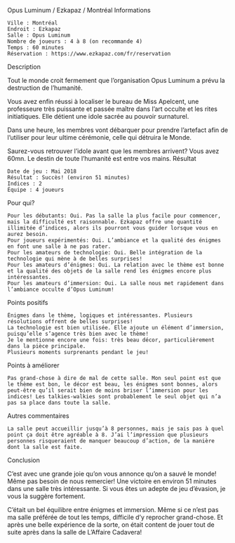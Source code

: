 
Opus Luminum / Ezkapaz / Montréal
Informations

    Ville : Montréal
    Endroit : Ezkapaz
    Salle : Opus Luminum
    Nombre de joueurs : 4 à 8 (on recommande 4)
    Temps : 60 minutes
    Réservation : https://www.ezkapaz.com/fr/reservation

 
Description

Tout le monde croit fermement que l’organisation Opus Luminum a prévu la destruction de l’humanité.

Vous avez enfin réussi à localiser le bureau de Miss Apelcent, une professeure très puissante et passée maître dans l’art occulte et les rites initiatiques. Elle détient une idole sacrée au pouvoir surnaturel.

Dans une heure, les membres vont débarquer pour prendre l’artefact afin de l’utiliser pour leur ultime cérémonie, celle qui détruira le Monde.

Saurez-vous retrouver l’idole avant que les membres arrivent? Vous avez 60mn. Le destin de toute l’humanité est entre vos mains.
Résultat

    Date de jeu : Mai 2018
    Résultat : Succès! (environ 51 minutes)
    Indices : 2
    Équipe : 4 joueurs

Pour qui?

    Pour les débutants: Oui. Pas la salle la plus facile pour commencer, mais la difficulté est raisonnable. Ezkapaz offre une quantité illimitée d’indices, alors ils pourront vous guider lorsque vous en aurez besoin.
    Pour joueurs expérimentés: Oui. L’ambiance et la qualité des énigmes en font une salle à ne pas rater.
    Pour les amateurs de technologie: Oui. Belle intégration de la technologie qui mène à de belles surprises!
    Pour les amateurs d’énigmes: Oui. La relation avec le thème est bonne et la qualité des objets de la salle rend les énigmes encore plus intéressantes.
    Pour les amateurs d’immersion: Oui. La salle nous met rapidement dans l’ambiance occulte d’Opus Luminum!

Points positifs

    Énigmes dans le thème, logiques et intéressantes. Plusieurs résolutions offrent de belles surprises!
    La technologie est bien utilisée. Elle ajoute un élément d’immersion, puisqu’elle s’agence très bien avec le thème!
    Je le mentionne encore une fois: très beau décor, particulièrement dans la pièce principale.
    Plusieurs moments surprenants pendant le jeu!

Points à améliorer

    Pas grand-chose à dire de mal de cette salle. Mon seul point est que le thème est bon, le décor est beau, les énigmes sont bonnes, alors peut-être qu’il serait bien de moins briser l’immersion pour les indices! Les talkies-walkies sont probablement le seul objet qui n’a pas sa place dans toute la salle.

Autres commentaires

    La salle peut accueillir jusqu’à 8 personnes, mais je sais pas à quel point ça doit être agréable à 8. J’ai l’impression que plusieurs personnes risqueraient de manquer beaucoup d’action, de la manière dont la salle est faite.

Conclusion

C’est avec une grande joie qu’on vous annonce qu’on a sauvé le monde! Même pas besoin de nous remercier! Une victoire en environ 51 minutes dans une salle très intéressante. Si vous êtes un adepte de jeu d’évasion, je vous la suggère fortement.

C’était un bel équilibre entre énigmes et immersion. Même si ce n’est pas ma salle préférée de tout les temps, difficile d’y reprocher grand-chose. Et après une belle expérience de la sorte, on était content de jouer tout de suite après dans la salle de L’Affaire Cadavera!
